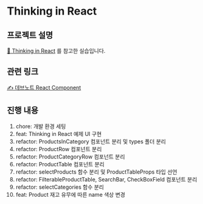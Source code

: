 # Thinking in React 

## 프로젝트 설명 

[📌 Thinking in React](https://react.dev/learn/thinking-in-react) 를 참고한 실습입니다.

## 관련 링크

[✍️ 데브노트 React Component](https://shinjungohs-dev-road.gitbook.io/megaptera-frontend/undefined/week3/reactcomponent#undefined-4)

## 진행 내용

1. chore: 개발 환경 세팅
2. feat: Thinking in React 예제 UI 구현
3. refactor: ProductsInCategory 컴포넌트 분리 및 types 폴더 분리
4. refactor: ProductRow 컴포넌트 분리
5. refactor: ProductCategoryRow 컴포넌트 분리
6. refactor: ProductTable 컴포넌트 분리
7. refactor: selectProducts 함수 분리 및 ProductTableProps 타입 선언
8. refactor: FilterableProductTable, SearchBar, CheckBoxField 컴포넌트 분리
9. refactor: selectCategories 함수 분리 
10. feat: Product 재고 유무에 따른 name 색상 변경















 


